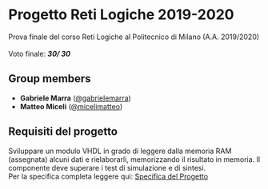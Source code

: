 # Progetto Reti Logiche 2019-2020
Prova finale del corso Reti Logiche al Politecnico di Milano (A.A. 2019/2020)
<br>
<br>
Voto finale: ***30/ 30***
## Group members
- **Gabriele Marra** ([@gabrielemarra](https://github.com/gabrielemarra)) <br>
- **Matteo Miceli** ([@micelimatteo](https://github.com/micelimatteo)) <br>
## Requisiti del progetto
Sviluppare un modulo VHDL in grado di leggere dalla memoria RAM (assegnata) alcuni  dati e rielaborarli, memorizzando il risultato in memoria.
Il componente deve superare i test di simulazione e di sintesi.
<br>
Per la specifica completa leggere qui: [Specifica del Progetto](./Specifica_Progetto.pdf)
